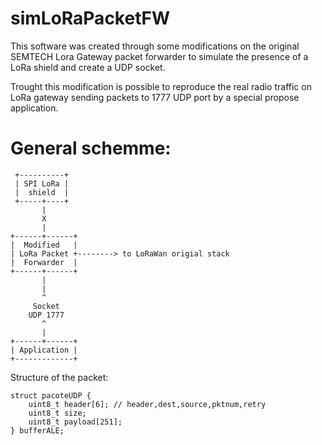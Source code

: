 
simLoRaPacketFW
===============

This software was created through some modifications on the original SEMTECH Lora Gateway packet forwarder to simulate the presence of a LoRa shield and create a UDP socket.

Trought this modification is possible to reproduce the real radio traffic on LoRa gateway sending packets to 1777 UDP port by a special propose application.

General schemme:
===============


```
 +----------+
 | SPI LoRa |
 |  shield  |
 +-----+----+
       |
       X
       |
+------+------+
|  Modified   |
| LoRa Packet +--------> to LoRaWan origial stack
|  Forwarder  |
+------+------+
       |
       |
       ^
     Socket 
    UDP 1777
       ^
       |
+------+------+
| Application |
+-------------+

```



Structure of the packet:

```
struct pacoteUDP {
    uint8_t header[6]; // header,dest,source,pktnum,retry 
    uint8_t size;
    uint8_t payload[251]; 
} bufferALE;
```




